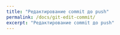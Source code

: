 ```yaml
---
title: "Редактирование commit до push"
permalink: /docs/git-edit-commit/
excerpt: "Редактирование commit до push"
---
```


```
